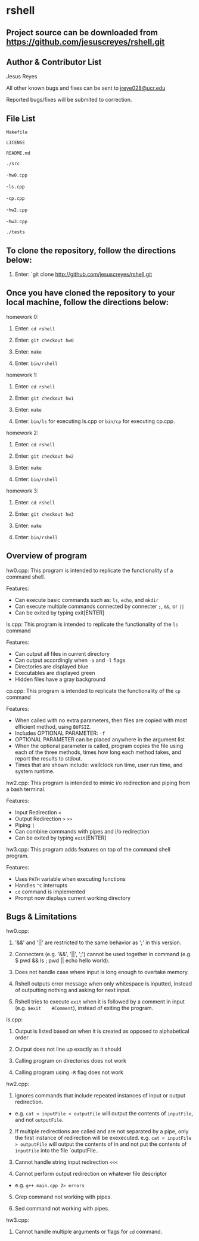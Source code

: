 rshell
======

Project source can be downloaded from https://github.com/jesuscreyes/rshell.git
----

Author & Contributor List
-------------------------
Jesus Reyes

All other known bugs and fixes can be sent to jreye028@ucr.edu

Reported bugs/fixes will be submited to correction.
 

File List
---------

`Makefile`

`LICENSE`

`README.md`

`./src`

-`hw0.cpp`

-`ls.cpp`

-`cp.cpp`

-`hw2.cpp`

-`hw3.cpp`

`./tests`

To clone the repository, follow the directions below:
---------------
1. Enter: `git clone http://github.com/jesuscreyes/rshell.git


Once you have cloned the repository to your local machine, follow the directions below:
---------------

homework 0:

1. Enter: `cd rshell`

2. Enter: `git checkout hw0`

3. Enter: `make`

4. Enter: `bin/rshell`

homework 1:

1. Enter: `cd rshell`

2. Enter: `git checkout hw1`

3. Enter: `make`

4. Enter: `bin/ls` for executing ls.cpp or `bin/cp` for executing cp.cpp.

homework 2:

1. Enter: `cd rshell`

2. Enter: `git checkout hw2`

3. Enter: `make`

4. Enter: `bin/rshell`

homework 3:

1. Enter: `cd rshell`

2. Enter: `git checkout hw3`

3. Enter: `make`

4. Enter: `bin/rshell`

Overview of program
-------------------

hw0.cpp: This program is intended to replicate the functionality of a command shell.

Features:
- Can execute basic commands such as: `ls`, `echo`, and `mkdir`
- Can execute multiple commands connected by connecter `;`, `&&`, or `||`
- Can be exited by typing exit[ENTER]

ls.cpp: This program is intended to replicate the functionality of the `ls` command

Features:
- Can output all files in current directory
- Can output accordingly when `-a` and `-l` flags
- Directories are displayed blue
- Executables are displayed green
- Hidden files have a gray background

cp.cpp: This program is intended to replicate the functionality of the `cp` command

Features:
- When called with no extra parameters, then files are copied with most efficient method, using `BUFSIZ`.
- Includes OPTIONAL PARAMETER: `-f`
- OPTIONAL PARAMETER can be placed anywhere in the argument list
- When the optional parameter is called, program copies the file using each of the three methods, times how long each method takes, and report the results to stdout.
- Times that are shown include: wallclock run time, user run time, and system runtime.

hw2.cpp: This program is intended to mimic i/o redirection and piping from a bash terminal.

Features:
- Input Redirection `<`
- Output Redirection `>` `>>`
- Piping `|`
- Can combine commands with pipes and i/o redirection
- Can be exited by typing `exit`[ENTER]

hw3.cpp: This program adds features on top of the command shell program.

Features:
- Uses `PATH` variable when executing functions
- Handles `^C` interrupts
- `cd` command is implemented
- Prompt now displays current working directory

Bugs & Limitations
-----------------

hw0.cpp:

1. '&&' and '||' are restricted to the same behavior as ';' in this version.

2. Connecters (e.g. '&&', '||', ';') cannot be used together in command (e.g. $ pwd && ls ; pwd || echo hello world).

3. Does not handle case where input is long enough to overtake memory.

4. Rshell outputs error message when only whitespace is inputted, instead of outputting nothing and asking for next input.

5. Rshell tries to execute `exit` when it is followed by a comment in input (e.g. `$exit    #Comment`), instead of exiting the program.

ls.cpp:

1. Output is listed based on when it is created as opposed to alphabetical order

2. Output does not line up exactly as it should

3. Calling program on directories does not work

4. Calling program using `-R` flag does not work

hw2.cpp:

1. Ignores commands that include repeated instances of input or output redirection.
- e.g. `cat < inputFile < outputFile` will output the contents of `inputFile`, and not `outputFile`.

2. If multiple redirections are called and are not separated by a pipe, only the first instance of redirection will be exexecuted. e.g. `cat < inputFile > outputFile` will output the contents of in and not put the contents of `inputFile` into the file `outputFile..

3. Cannot handle string input redirection  `<<<`

4. Cannot perform output redirection on whatever file descriptor
- e.g. `g++ main.cpp 2> errors`

5. Grep command not working with pipes.

6. Sed command not working with pipes.

hw3.cpp:

1. Cannot handle multiple arguments or flags for `cd` command.
